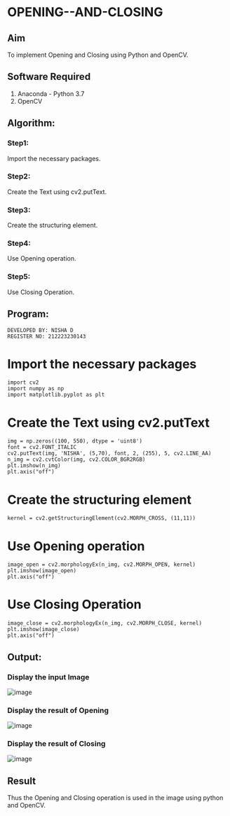 # OPENING--AND-CLOSING
## Aim
To implement Opening and Closing using Python and OpenCV.

## Software Required
1. Anaconda - Python 3.7
2. OpenCV
## Algorithm:
### Step1:
Import the necessary packages.

### Step2:
Create the Text using cv2.putText.

### Step3:
Create the structuring element.

### Step4:
Use Opening operation.

### Step5:
Use Closing Operation. 
## Program:
```
DEVELOPED BY: NISHA D
REGISTER NO: 212223230143
```
# Import the necessary packages
```
import cv2
import numpy as np
import matplotlib.pyplot as plt
```
# Create the Text using cv2.putText
```
img = np.zeros((100, 550), dtype = 'uint8')
font = cv2.FONT_ITALIC
cv2.putText(img, 'NISHA', (5,70), font, 2, (255), 5, cv2.LINE_AA)
n_img = cv2.cvtColor(img, cv2.COLOR_BGR2RGB)
plt.imshow(n_img)
plt.axis("off")
```
# Create the structuring element
```
kernel = cv2.getStructuringElement(cv2.MORPH_CROSS, (11,11))
```
# Use Opening operation
```
image_open = cv2.morphologyEx(n_img, cv2.MORPH_OPEN, kernel)
plt.imshow(image_open)
plt.axis("off")
```
# Use Closing Operation
```
image_close = cv2.morphologyEx(n_img, cv2.MORPH_CLOSE, kernel)
plt.imshow(image_close)
plt.axis("off")
```
## Output:

### Display the input Image

![image](https://github.com/user-attachments/assets/399fa1b3-087d-4632-b8b9-e36728b30c1f)


### Display the result of Opening

![image](https://github.com/user-attachments/assets/6e6f6ae2-7927-4eab-b52d-0773f1b5958b)


### Display the result of Closing


![image](https://github.com/user-attachments/assets/f548b1f1-5e83-44d7-ab2b-35d0dc40e9de)

## Result
Thus the Opening and Closing operation is used in the image using python and OpenCV.

